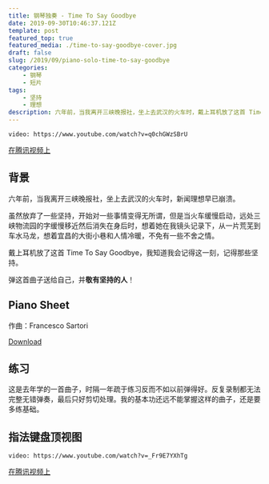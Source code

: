 ```yaml
---
title: 钢琴独奏 - Time To Say Goodbye
date: 2019-09-30T10:46:37.121Z
template: post
featured_top: true
featured_media: ./time-to-say-goodbye-cover.jpg
draft: false
slug: /2019/09/piano-solo-time-to-say-goodbye
categories: 
    - 钢琴
    - 短片
tags:
    - 坚持
    - 理想
description: 六年前，当我离开三峡晚报社，坐上去武汉的火车时，戴上耳机放了这首 Time To Say Goodbye，我知道我会记得这一刻，记得那些坚持。
---
```


<!-- endExcerpt -->

`video: https://www.youtube.com/watch?v=q0chGWzSBrU`

[在腾讯视频上](https://v.qq.com/x/page/l3005rsphgm.html)

## 背景
六年前，当我离开三峡晚报社，坐上去武汉的火车时，新闻理想早已崩溃。

虽然放弃了一些坚持，开始对一些事情变得无所谓，但是当火车缓慢启动，远处三峡物流园的字缓慢移近然后消失在身后时，想着她在我镜头记录下，从一片荒芜到车水马龙，想着宜昌的大街小巷和人情冷暖，不免有一些不舍之情。

戴上耳机放了这首 Time To Say Goodbye，我知道我会记得这一刻，记得那些坚持。

弹这首曲子送给自己，并**敬有坚持的人**！

## Piano Sheet
作曲：Francesco Sartori

[Download](https://musescore.com/user/125146/scores/906416)

## 练习
这是去年学的一首曲子，时隔一年疏于练习反而不如以前弹得好。反复录制都无法完整无错弹奏，最后只好剪切处理。我的基本功还远不能掌握这样的曲子，还是要多练基础。

## 指法键盘顶视图
`video: https://www.youtube.com/watch?v=_Fr9E7YXhTg`

[在腾讯视频上](https://v.qq.com/x/page/f3005i51n2a.html)
